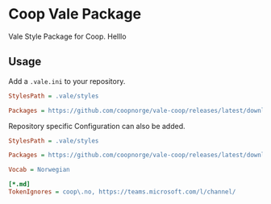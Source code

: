 # Coop Vale Package

Vale Style Package for Coop. Helllo

## Usage

Add a `.vale.ini` to your repository.

```ini title=".vale.ini"
StylesPath = .vale/styles

Packages = https://github.com/coopnorge/vale-coop/releases/latest/download/Coop.zip
```

Repository specific Configuration can also be added.

```ini title=".vale.ini"
StylesPath = .vale/styles

Packages = https://github.com/coopnorge/vale-coop/releases/latest/download/Coop.zip

Vocab = Norwegian

[*.md]
TokenIgnores = coop\.no, https://teams.microsoft.com/l/channel/
```
